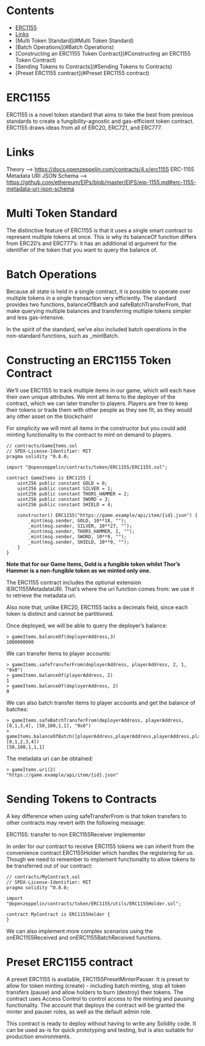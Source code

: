 # Contents

- [ERC1155](#ERC1155)
- [Links](#Links)
- [Multi Token Standard](#Multi Token Standard)
- [Batch Operations](#Batch Operations)
- [Constructing an ERC1155 Token Contract](#Constructing an ERC1155 Token Contract)
- [Sending Tokens to Contracts](#Sending Tokens to Contracts)
- [Preset ERC1155 contract](#Preset ERC1155 contract)

# ERC1155
ERC1155 is a novel token standard that aims to take the best from previous standards to create a fungibility-agnostic and gas-efficient token contract. ERC1155 draws ideas from all of ERC20, ERC721, and ERC777.

# Links
Theory --> https://docs.openzeppelin.com/contracts/4.x/erc1155
ERC-1155 Metadata URI JSON Schema --> https://github.com/ethereum/EIPs/blob/master/EIPS/eip-1155.md#erc-1155-metadata-uri-json-schema

# Multi Token Standard
The distinctive feature of ERC1155 is that it uses a single smart contract to represent multiple tokens at once. This is why its balanceOf function differs from ERC20’s and ERC777’s: it has an additional id argument for the identifier of the token that you want to query the balance of.

# Batch Operations
Because all state is held in a single contract, it is possible to operate over multiple tokens in a single transaction very efficiently. The standard provides two functions, balanceOfBatch and safeBatchTransferFrom, that make querying multiple balances and transferring multiple tokens simpler and less gas-intensive.

In the spirit of the standard, we’ve also included batch operations in the non-standard functions, such as _mintBatch.

# Constructing an ERC1155 Token Contract
We’ll use ERC1155 to track multiple items in our game, which will each have their own unique attributes. We mint all items to the deployer of the contract, which we can later transfer to players. Players are free to keep their tokens or trade them with other people as they see fit, as they would any other asset on the blockchain!

For simplicity we will mint all items in the constructor but you could add minting functionality to the contract to mint on demand to players.

```solidity
// contracts/GameItems.sol
// SPDX-License-Identifier: MIT
pragma solidity ^0.8.0;

import "@openzeppelin/contracts/token/ERC1155/ERC1155.sol";

contract GameItems is ERC1155 {
    uint256 public constant GOLD = 0;
    uint256 public constant SILVER = 1;
    uint256 public constant THORS_HAMMER = 2;
    uint256 public constant SWORD = 3;
    uint256 public constant SHIELD = 4;

    constructor() ERC1155("https://game.example/api/item/{id}.json") {
        _mint(msg.sender, GOLD, 10**18, "");
        _mint(msg.sender, SILVER, 10**27, "");
        _mint(msg.sender, THORS_HAMMER, 1, "");
        _mint(msg.sender, SWORD, 10**9, "");
        _mint(msg.sender, SHIELD, 10**9, "");
    }
}
```

**Note that for our Game Items, Gold is a fungible token whilst Thor’s Hammer is a non-fungible token as we minted only one.**

The ERC1155 contract includes the optional extension IERC1155MetadataURI. That’s where the uri function comes from: we use it to retrieve the metadata uri.

Also note that, unlike ERC20, ERC1155 lacks a decimals field, since each token is distinct and cannot be partitioned.

Once deployed, we will be able to query the deployer’s balance:

```
> gameItems.balanceOf(deployerAddress,3)
1000000000
```
We can transfer items to player accounts:

```
> gameItems.safeTransferFrom(deployerAddress, playerAddress, 2, 1, "0x0")
> gameItems.balanceOf(playerAddress, 2)
1
> gameItems.balanceOf(deployerAddress, 2)
0
```
We can also batch transfer items to player accounts and get the balance of batches:

```
> gameItems.safeBatchTransferFrom(deployerAddress, playerAddress, [0,1,3,4], [50,100,1,1], "0x0")
> gameItems.balanceOfBatch([playerAddress,playerAddress,playerAddress,playerAddress,playerAddress], [0,1,2,3,4])
[50,100,1,1,1]
```

The metadata uri can be obtained:

```
> gameItems.uri(2)
"https://game.example/api/item/{id}.json"
```

# Sending Tokens to Contracts
A key difference when using safeTransferFrom is that token transfers to other contracts may revert with the following message:


ERC1155: transfer to non ERC1155Receiver implementer

In order for our contract to receive ERC1155 tokens we can inherit from the convenience contract ERC1155Holder which handles the registering for us. Though we need to remember to implement functionality to allow tokens to be transferred out of our contract:

```solidity
// contracts/MyContract.sol
// SPDX-License-Identifier: MIT
pragma solidity ^0.8.0;

import "@openzeppelin/contracts/token/ERC1155/utils/ERC1155Holder.sol";

contract MyContract is ERC1155Holder {
}
```

We can also implement more complex scenarios using the onERC1155Received and onERC1155BatchReceived functions.

# Preset ERC1155 contract
A preset ERC1155 is available, ERC1155PresetMinterPauser. It is preset to allow for token minting (create) - including batch minting, stop all token transfers (pause) and allow holders to burn (destroy) their tokens. The contract uses Access Control to control access to the minting and pausing functionality. The account that deploys the contract will be granted the minter and pauser roles, as well as the default admin role.

This contract is ready to deploy without having to write any Solidity code. It can be used as-is for quick prototyping and testing, but is also suitable for production environments.

